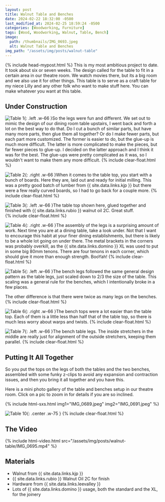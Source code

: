 ```yaml
---
layout: post
title: Walnut Table and Benches
date: 2024-02-22 18:32:00 -0500
last_modified_at: 2024-02-25 18:59:24 -0500
categories: [Woodworking, Furniture]
tags: [Wood, Woodworking, Walnut, Table, Bench]
image:
  path: /thumbnails/IMG_0693.jpeg
  alt: Walnut Table and Benches
img_path: "/assets/img/posts/walnut-table"
---
```

{% include head-mypost.html %}
This is my most ambitious project to date.  It took about six or seven weeks.  The design called for the table to fit in a certain area in our theatre room.  We watch movies there, but its a big room and we also use it for other things.  This table is to serve as a craft table for my niece Lilly and any other folk who want to make stuff here.  You can make whatever you want at this table.

## Under Construction

![Table 1]{: .left .w-66 }So the legs were fun and different.  We set out to mimic the design of our dining room table upstairs, I went back and forth a lot on the best way to do that.  Do I cut a bunch of similar parts, but have many more parts, then glue them all together?  Or do I make fewer parts, but each part more customized.  The former is easier to do, but the glue-up is much more difficult.  The latter is more complicated to make the pieces, but far fewer pieces to glue-up.  I decided on the latter approach and I think it was for the best.  The glue-ups were pretty complicated as it was, so I wouldn't want to make them any more difficult.
{% include clear-float.html %}

![Table 2]{: .right .w-66 }When it comes to the table top, you start with a bunch of boards.  Here they are, laid out and ready for initial milling.  This was a pretty good batch of lumber from {{ site.data.links.kjp }} but there were a few really curved boards, so I had to go back for a couple more.
{% include clear-float.html %}

![Table 3]{: .left .w-66 }The table top shown here, glued together and finished with {{ site.data.links.rubio }} walnut oil 2C.  Great stuff.  
{% include clear-float.html %}

![Table 4]{: .right .w-66 }The assembly of the legs is a surprising amount of work.  Next time you are at a dining table, take a look under.  Not that I want to encourage this habit at your finer dining establishments, but there is likely to be a whole lot going on under there.  The metal brackets in the corners was probably overkill, as the {{ site.data.links.domino }} XL was used to put in some big 80mm tenons.  There are four tenons in each corner, which should give it more than enough strength.  BooYah!
{% include clear-float.html %}

![Table 5]{: .left .w-66 }The bench legs followed the same general design pattern as the table legs, just scaled down to 2/3 the size of the table.  This scaling was a general rule for the benches, which I intentionally broke in a few places.

The other difference is that there were twice as many legs on the benches.
{% include clear-float.html %}

![Table 6]{: .right .w-66 }The bench tops were a lot easier than the table top.  Each of them is a little less than half that of the table top, so there is much less worry about warps and twists.
{% include clear-float.html %}

![Table 7]{: .left .w-66 }The bench table legs.  The inside stretchers in the middle are really just for alignment of the outside stretchers, keeping them parallel.
{% include clear-float.html %}

## Putting It All Together

So you put the tops on the legs of both the tables and the two benches, assembled with some funky z-clips to avoid any expansion and contraction issues, and then you bring it all together and you have this.

Here is a mini photo gallery of the table and benches setup in our theatre room.  Click on a pic to zoom in for details if you are so inclined.

{% include html-sxs.html img1="IMG_0689.jpeg" img2="IMG_0691.jpeg" %}

![Table 10]{: .center .w-75 }
{% include clear-float.html %}

## The Video

{% include html-video.html src="/assets/img/posts/walnut-table/IMG_0695.mp4" %}

## Materials

- Walnut from {{ site.data.links.kjp }}
- {{ site.data.links.rubio }} Walnut Oil 2C for finish
- Hardware from {{ site.data.links.leevalley }}
- Lots of {{ site.data.links.domino }} usage, both the standard and the XL, for the joinery

[Table 1]: IMG_0490.jpeg
[Table 2]: IMG_0499.jpeg
[Table 3]: IMG_0512.jpeg
[Table 4]: IMG_0516.jpeg
[Table 5]: IMG_0634.jpeg
[Table 6]: IMG_0656.jpeg
[Table 7]: IMG_0659.jpeg
[Table 8]: IMG_0689.jpeg
[Table 9]: IMG_0691.jpeg
[Table 10]: IMG_0693.jpeg

